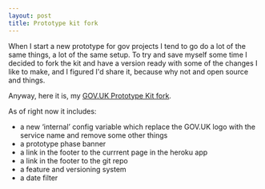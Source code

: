```yaml
---
layout: post
title: Prototype kit fork
---
```


When I start a new prototype for gov projects I tend to go do a lot of the same things, a lot of the same setup. To try and save myself some time I decided to fork the kit and have a version ready with some of the changes I like to make, and I figured I'd share it, because why not and open source and things.

Anyway, here it is, my [GOV.UK Prototype Kit fork](https://github.com/chrisadesign/govuk-prototype-kit).

As of right now it includes:
- a new ‘internal’ config variable which replace the GOV.UK logo with the service name and remove some other things
- a prototype phase banner
- a link in the footer to the currrent page in the heroku app
- a link in the footer to the git repo
- a feature and versioning system
- a date filter
